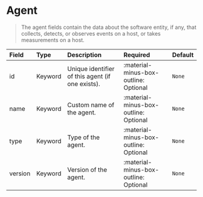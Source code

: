 [comment]: # (AUTOGENERATED MARKDOWN CONTENT)
# Agent
> The agent fields contain the data about the software entity, if any, that collects, detects, or observes events on a host, or takes measurements on a host.

| Field | Type | Description | Required | Default |
| :--- | :--- | :--- | :--- | :--- |
| id | Keyword | Unique identifier of this agent (if one exists). | :material-minus-box-outline: Optional | `None` |
| name | Keyword | Custom name of the agent. | :material-minus-box-outline: Optional | `None` |
| type | Keyword | Type of the agent. | :material-minus-box-outline: Optional | `None` |
| version | Keyword | Version of the agent. | :material-minus-box-outline: Optional | `None` |